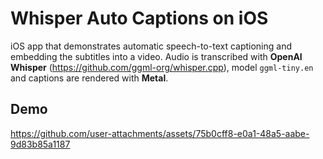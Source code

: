 # Whisper Auto Captions on iOS

iOS app that demonstrates automatic speech-to-text captioning and embedding the subtitles into a video.
Audio is transcribed with **OpenAI Whisper** (https://github.com/ggml-org/whisper.cpp), model `ggml-tiny.en` and captions are rendered with **Metal**.

## Demo
https://github.com/user-attachments/assets/75b0cff8-e0a1-48a5-aabe-9d83b85a1187


